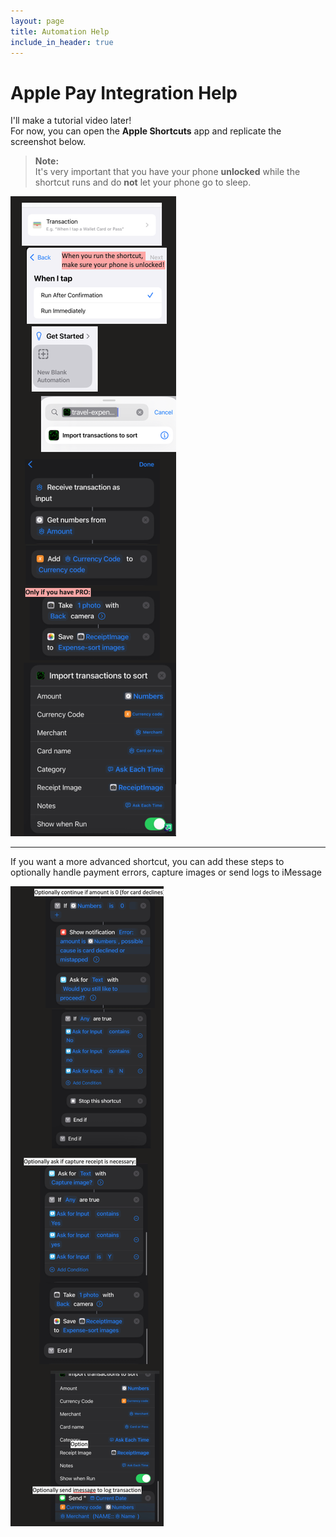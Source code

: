 ```yaml
---
layout: page
title: Automation Help
include_in_header: true
---
```


# Apple Pay Integration Help

I'll make a tutorial video later!  
For now, you can open the **Apple Shortcuts** app and replicate the screenshot below.

> **Note:**  
> It's very important that you have your phone **unlocked** while the shortcut runs and do **not** let your phone go to sleep.

![Apple Shortcut Example](/assets/automationHelp/shortcut-help1.png)

---

If you want a more advanced shortcut, you can add these steps to optionally handle payment errors, capture images or send logs to iMessage

![Apple Shortcut Advanced Example](/assets/automationHelp/shortcut-advanced1.png)
